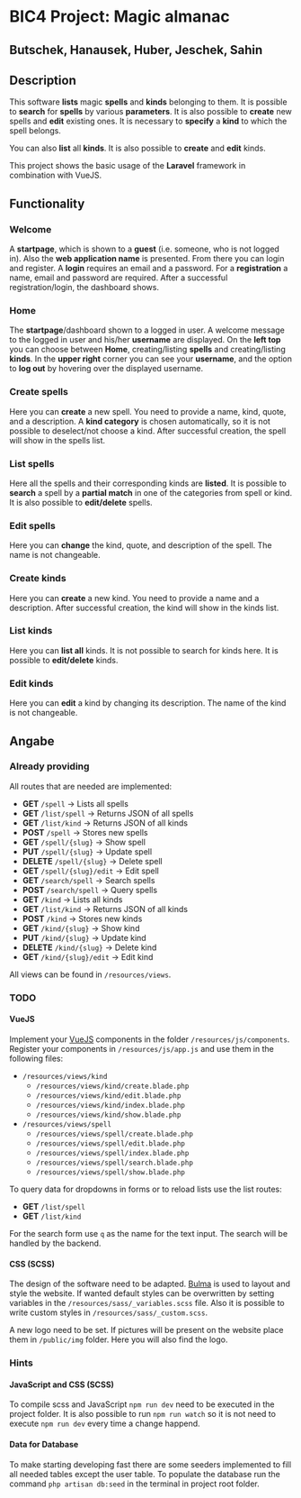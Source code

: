 # BIC4 Project: Magic almanac

## Butschek, Hanausek, Huber, Jeschek, Sahin



## Description

This software **lists** magic **spells** and **kinds** belonging to them.
It is possible to **search** for **spells** by various **parameters**.
It is also possible to **create** new spells and **edit** existing ones.
It is necessary to **specify** a **kind** to which the spell belongs.

You can also **list** all **kinds**.
It is also possible to **create** and **edit** kinds.

This project shows the basic usage of the **Laravel** framework in combination with VueJS.



## Functionality

### Welcome
A **startpage**, which is shown to a **guest** (i.e. someone, who is not logged in).
Also the **web application name** is presented.
From there you can login and register.
A **login** requires an email and a password.
For a **registration** a name, email and password are required. 
After a successful registration/login, the dashboard shows.

### Home
The **startpage**/dashboard shown to a logged in user.
A welcome message to the logged in user and his/her **username** are displayed.
On the **left top** you can choose between **Home**, creating/listing **spells** and creating/listing **kinds**.
In the **upper right** corner you can see your **username**, and the option to **log out** by hovering over the displayed username.



### Create spells

Here you can **create** a new spell.
You need to provide a name, kind, quote, and a description.
A **kind category** is chosen automatically, so it is not possible to deselect/not choose a kind.
After successful creation, the spell will show in the spells list.

### List spells
Here all the spells and their corresponding kinds are **listed**.
It is possible to **search** a spell by a **partial match** in one of the categories from spell or kind.
It is also possible to **edit/delete** spells.

### Edit spells
Here you can **change** the kind, quote, and description of the spell. The name is not changeable.



### Create kinds

Here you can **create** a new kind.
You need to provide a name and a description.
After successful creation, the kind will show in the kinds list.

### List kinds
Here you can **list all** kinds. It is not possible to search for kinds here.
It is  possible to **edit/delete** kinds.

### Edit kinds
Here you can **edit** a kind by changing its description.
The name of the kind is not changeable.



## Angabe

### Already providing

All routes that are needed are implemented:
 * **GET** ```/spell``` &rarr; Lists all spells
 * **GET** ```/list/spell``` &rarr; Returns JSON of all spells
 * **GET** ```/list/kind``` &rarr; Returns JSON of all kinds
 * **POST** ```/spell``` &rarr; Stores new spells
 * **GET** ```/spell/{slug}``` &rarr; Show spell
 * **PUT** ```/spell/{slug}``` &rarr; Update spell
 * **DELETE** ```/spell/{slug}``` &rarr; Delete spell
 * **GET** ```/spell/{slug}/edit``` &rarr; Edit spell
 * **GET** ```/search/spell``` &rarr; Search spells
 * **POST** ```/search/spell``` &rarr; Query spells
 * **GET** ```/kind``` &rarr; Lists all kinds
 * **GET** ```/list/kind``` &rarr; Returns JSON of all kinds
 * **POST** ```/kind``` &rarr; Stores new kinds
 * **GET** ```/kind/{slug}``` &rarr; Show kind
 * **PUT** ```/kind/{slug}``` &rarr; Update kind
 * **DELETE** ```/kind/{slug}``` &rarr; Delete kind
 * **GET** ```/kind/{slug}/edit``` &rarr; Edit kind

All views can be found in ```/resources/views```.

### TODO

#### VueJS

Implement your [VueJS](https://vuejs.org) components in the folder ```/resources/js/components```.
Register your components in ```/resources/js/app.js``` and use them in the following files:

 * ```/resources/views/kind```
     * ```/resources/views/kind/create.blade.php```
     * ```/resources/views/kind/edit.blade.php```
     * ```/resources/views/kind/index.blade.php```
     * ```/resources/views/kind/show.blade.php```
 * ```/resources/views/spell```
      * ```/resources/views/spell/create.blade.php```
      * ```/resources/views/spell/edit.blade.php```
      * ```/resources/views/spell/index.blade.php```
      * ```/resources/views/spell/search.blade.php```
      * ```/resources/views/spell/show.blade.php```
      

To query data for dropdowns in forms or to reload lists use the list routes:
 * **GET** ```/list/spell```
 * **GET** ```/list/kind```

For the search form use ```q``` as the name for the text input.
The search will be handled by the backend.

#### CSS (SCSS)

The design of the software need to be adapted.
[Bulma](https://bulma.io) is used to layout and style the website.
If wanted default styles can be overwritten by setting variables in the ```/resources/sass/_variables.scss``` file.
Also it is possible to write custom styles in ```/resources/sass/_custom.scss```.

A new logo need to be set. If pictures will be present on the website place them in ```/public/img``` folder.
Here you will also find the logo.

### Hints

#### JavaScript and CSS (SCSS)

To compile scss and JavaScript ```npm run dev``` need to be executed in the project folder.
It is also possible to run ```npm run watch``` so it is not need to execute ```npm run dev``` every time a change happend. 

#### Data for Database

To make starting developing fast there are some seeders implemented to fill all needed tables except the user table.
To populate the database run the command ```php artisan db:seed``` in the terminal in project root folder.
